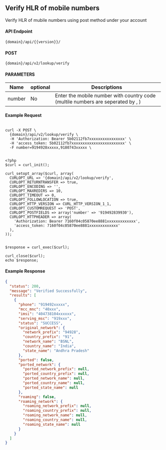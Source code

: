## Verify HLR of mobile numbers

Verify HLR of mubile numbers using post method under your account

#### API Endpoint

```
{domain}/api/{{version}}/
```

#### POST

```
{domain}/api/v2/lookup/verify
```

#### PARAMETERS

| Name   | optional | Descriptions                                                                    |
| ------ | -------- | ------------------------------------------------------------------------------- |
| number | No       | Enter the mobile number with country code (multile numbers are seperated by , ) |

#### Example Request

```

curl -X POST \
  {domain}/api/v2/lookup/verify \
  -H 'Authorization: Bearer 5b02112fb7xxxxxxxxxxxxxxxx' \
  -H 'access_token: 5b02112fb7xxxxxxxxxxxxxxxxxxxxxxxx' \
  -F number=9194928xxxxx,9180743xxxxx \
```

```

<?php
$curl = curl_init();

curl_setopt_array($curl, array(
  CURLOPT_URL => '{domain}/api/v2/lookup/verify',
  CURLOPT_RETURNTRANSFER => true,
  CURLOPT_ENCODING => '',
  CURLOPT_MAXREDIRS => 10,
  CURLOPT_TIMEOUT => 0,
  CURLOPT_FOLLOWLOCATION => true,
  CURLOPT_HTTP_VERSION => CURL_HTTP_VERSION_1_1,
  CURLOPT_CUSTOMREQUEST => 'POST',
  CURLOPT_POSTFIELDS => array('number' => '919492839930'),
  CURLOPT_HTTPHEADER => array(
    'Authorization: Bearer 7160f04c05870ee8881xxxxxxxxxxxxx',
    'access_token: 7160f04c05870ee8881xxxxxxxxxxxxx'
  ),
));


$response = curl_exec($curl);

curl_close($curl);
echo $response;

```

#### Example Response

```json
{
  "status": 200,
  "message": "Verified Successfully",
  "results": [
    {
      "phone": "919492xxxxx",
      "mcc_mnc": "40xxx",
      "imsi": "404738104xxxxxx",
      "serving_msc": "919xxx",
      "status": "SUCCESS",
      "original_network": {
        "network_prefix": "94928",
        "country_prefix": "91",
        "network_name": "BSNL",
        "country_name": "India",
        "state_name": "Andhra Pradesh"
      },
      "ported": false,
      "ported_network": {
        "ported_network_prefix": null,
        "ported_country_prefix": null,
        "ported_network_name": null,
        "ported_country_name": null,
        "ported_state_name": null
      },
      "roaming": false,
      "roaming_network": {
        "roaming_network_prefix": null,
        "roaming_country_prefix": null,
        "roaming_network_name": null,
        "roaming_country_name": null,
        "roaming_state_name": null
      }
    }
  ]
}
```
